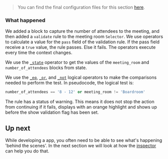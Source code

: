 > You can find the final configuration files for this section [here](tutorial-actions-operators-config-1).

### What happened

We added a block to capture the number of attendees to the meeting, and then added a `validate` rule to the meeting room `Selector`. We use operators to calculate a value for the `pass` field of the validation rule. If the pass field receive a `true` value, the rule passes. Else it fails. The operators execute every time the context changes.

We use the [`_state`](_state) operator to get the values of the `meeting_room` and `number_of_attendees` blocks from state.

We use the [`_eq`](_eq), [`_or`](_or), and [`_not`](_not) logical operators to make the comparisons needed to perform the test. In pseudocode, the logical test is:

```python
number_of_attendees == '8 - 12' or meeting_room != 'Boardroom'
```

The rule has a status of warning. This means it does not stop the action from continuing if it fails, displays with an orange highlight and shows up before the show validation flag has been set.



## Up next

While developing a app, you often need to be able to see what's happening 'behind the scenes'. In the next section we will look at how the [inspector](inspector) can help you do that.